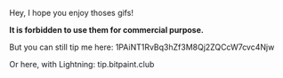 Hey, I hope you enjoy thoses gifs!

<b>It is forbidden to use them for commercial purpose.</b>


But you can still tip me here: 1PAiNT1RvBq3hZf3M8Qj2ZQCcW7cvc4Njw

Or here, with Lightning: tip.bitpaint.club
